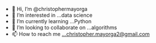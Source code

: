 - 👋 Hi, I’m @christophermayorga
- 👀 I’m interested in ...data science
- 🌱 I’m currently learning ...Python
- 💞️ I’m looking to collaborate on ...algorithms
- 📫 How to reach me ...christopher.mayorga2@gmail.com

<!---
christophermayorga/christophermayorga is a ✨ special ✨ repository because its `README.md` (this file) appears on your GitHub profile.
You can click the Preview link to take a look at your changes.
--->
